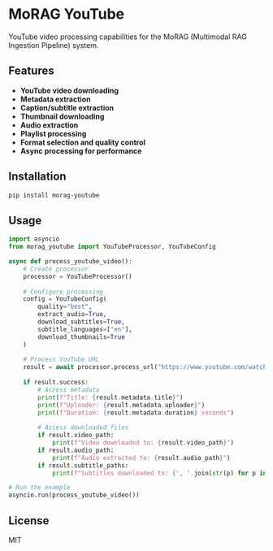 # MoRAG YouTube

YouTube video processing capabilities for the MoRAG (Multimodal RAG Ingestion Pipeline) system.

## Features

- **YouTube video downloading**
- **Metadata extraction**
- **Caption/subtitle extraction**
- **Thumbnail downloading**
- **Audio extraction**
- **Playlist processing**
- **Format selection and quality control**
- **Async processing for performance**

## Installation

```bash
pip install morag-youtube
```

## Usage

```python
import asyncio
from morag_youtube import YouTubeProcessor, YouTubeConfig

async def process_youtube_video():
    # Create processor
    processor = YouTubeProcessor()
    
    # Configure processing
    config = YouTubeConfig(
        quality="best",
        extract_audio=True,
        download_subtitles=True,
        subtitle_languages=["en"],
        download_thumbnails=True
    )
    
    # Process YouTube URL
    result = await processor.process_url("https://www.youtube.com/watch?v=dQw4w9WgXcQ", config)
    
    if result.success:
        # Access metadata
        print(f"Title: {result.metadata.title}")
        print(f"Uploader: {result.metadata.uploader}")
        print(f"Duration: {result.metadata.duration} seconds")
        
        # Access downloaded files
        if result.video_path:
            print(f"Video downloaded to: {result.video_path}")
        if result.audio_path:
            print(f"Audio extracted to: {result.audio_path}")
        if result.subtitle_paths:
            print(f"Subtitles downloaded to: {', '.join(str(p) for p in result.subtitle_paths)}")

# Run the example
asyncio.run(process_youtube_video())
```

## License

MIT